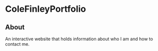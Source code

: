 # ColeFinleyPortfolio

## About
An interactive website that holds information about who I am and how to contact me.
